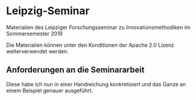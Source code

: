 # Leipzig-Seminar

Materialien des Leipziger Forschungsseminar zu Innovationsmethodiken im
Sommersemester 2019

Die Materialien können unter den Konditionen der Apache 2.0 Lizenz
weiterverwendet werden.

## Anforderungen an die Seminararbeit

Diese habe ich nun in einer Handreichung konkretisiert und das Ganze an einem
Beispiel genauer ausgeführt.

